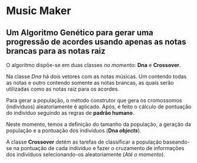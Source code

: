 # Music Maker

## Um Algoritmo Genético para gerar uma progressão de acordes usando apenas as notas brancas para as notas raiz
  
O algoritmo dispõe-se em duas classes _no momento_: __Dna__ e __Crossover__.

Na classe *Dna* há dois vetores com as notas músicas. Um contendo todas as notas e outro contendo somente as notas brancas, as quais serão utilizadas como as notas raiz para os acordes.

Para gerar a população, o método construtor que gera os cromossomos (indivíduos) aleatoriamente é aplicado. Após, é feito o cálculo de pontuação do indivíduo seguindo as regras de __padrão humano__.

Neste momento, temos a definição do tamanho da população, a geração da população e a pontuação dos indivíduos (__Dna *objects*__).

A classe __Crossover__ detém as tarefas de classificar a população baseando-se na pontuação de cada indivíduo e fazer o cruzamento de informações dos indivíduos selecionando-os aleatoriamente (*Até o momento*).
